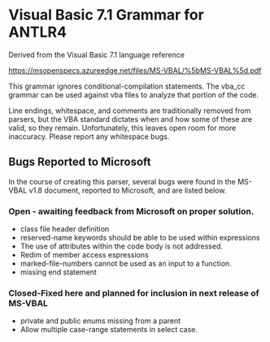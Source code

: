 # Visual Basic 7.1 Grammar for ANTLR4

Derived from the Visual Basic 7.1 language reference

https://msopenspecs.azureedge.net/files/MS-VBAL/%5bMS-VBAL%5d.pdf

This grammar ignores conditional-compilation statements. The vba_cc grammar can be used against vba files to analyze that portion of the code.

Line endings, whitespace, and comments are traditionally removed from parsers, but the VBA standard dictates when and how some of these are valid, so they remain. Unfortunately, this leaves open room for more inaccuracy. Please report any whitespace bugs.
## Bugs Reported to Microsoft
In the course of creating this parser, several bugs were found in the MS-VBAL v1.8 document, reported to Microsoft, and are listed below.
### Open - awaiting feedback from Microsoft on proper solution.
* class file header definition
* reserved-name keywords should be able to be used within expressions
* The use of attributes within the code body is not addressed.
* Redim of member access espressions
* marked-file-numbers cannot be used as an input to a function.
* missing end statement

### Closed-Fixed here and planned for inclusion in next release of MS-VBAL
* private and public enums missing from a parent
* Allow multiple case-range statements in select case.
